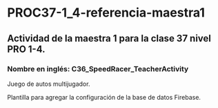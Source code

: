 # PROC37-1_4-referencia-maestra1
## Actividad de la maestra 1 para la clase 37 nivel PRO 1-4.
### Nombre en inglés: C36_SpeedRacer_TeacherActivity

Juego de autos multijugador.

Plantilla para agregar la configuración de la base de datos Firebase.